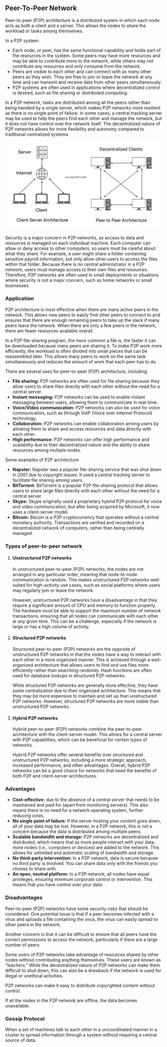## Peer-To-Peer Network
Peer-to-peer (P2P) architecture is a distributed system in which each node acts as both a client and a server. This allows the nodes to share the workload or tasks among themselves.

In a P2P system:
* Each node, or peer, has the same functional capability and holds part of the resources in the system. Some peers may have more resources and may be able to contribute more to the network, while others may not contribute any resources and only consume from the network.
* Peers are visible to each other and can connect with as many other peers as they wish. They are free to join or leave the network at any time and can transmit and receive data from other peers simultaneously.
* P2P systems are often used in applications where decentralized control is desired, such as file sharing or distributed computing.

In a P2P network, tasks are distributed among all the peers rather than being handled by a single server, which makes P2P networks more resilient as there is no single point of failure. In some cases, a central tracking server may be used to help the peers find each other and manage the network, but it does not have control over the network itself. The decentralized nature of P2P networks allows for more flexibility and autonomy compared to traditional centralized systems.

![peer-to-peer-architecture](./images/peer-to-peer-architecture.png)

Security is a major concern in P2P networks, as access to data and resources is managed on each individual machine. Each computer can allow or deny access to other computers, so users must be careful about what they share. For example, a user might share a folder containing sensitive payroll information, but only allow other users to access the files within that folder. Because there is no central administrator in a P2P network, users must manage access to their own files and resources. Therefore, P2P networks are often used in small deployments or situations where security is not a major concern, such as home networks or small businesses.

### Application
P2P architecture is most effective when there are many active peers in the network. This allows new peers to easily find other peers to connect to and ensures that there are enough remaining peers to take up the slack if many peers leave the network. When there are only a few peers in the network, there are fewer resources available overall.

In a P2P file-sharing program, the more common a file is, the faster it can be downloaded because many peers are sharing it. To make P2P work more efficiently, the workload is often divided into small pieces that can be reassembled later. This allows many peers to work on the same task simultaneously and reduces the amount of work that each peer has to do.

There are several uses for peer-to-peer (P2P) architecture, including:
* __File sharing:__ P2P networks are often used for file sharing because they allow users to share files directly with each other without the need for a central server.
* __Instant messaging:__ P2P networks can be used to enable instant messaging between users, allowing them to communicate in real-time.
* __Voice/Video communication:__ P2P networks can also be used for voice communication, such as through VoIP (Voice over Internet Protocol) technology.
* __Collaboration:__ P2P networks can enable collaboration among users by allowing them to share and access resources and data directly with each other.
* __High performance:__ P2P networks can offer high performance and scalability due to their decentralized nature and the ability to share resources among multiple nodes.

Some examples of P2P architecture
* __Napster:__ Napster was a popular file-sharing service that was shut down in 2001 due to copyright issues. It used a central tracking server to facilitate file sharing among users.
* __BitTorrent:__ BitTorrent is a popular P2P file-sharing protocol that allows users to share large files directly with each other without the need for a central server.
* __Skype:__ Skype originally used a proprietary hybrid P2P protocol for voice and video communication, but after being acquired by Microsoft, it now uses a client-server model.
* __Bitcoin:__ Bitcoin is a P2P cryptocurrency that operates without a central monetary authority. Transactions are verified and recorded on a decentralized network of computers, rather than being centrally managed.

### Types of peer-to-peer network
1. #### Unstructured P2P networks

    In unstructured peer-to-peer (P2P) networks, the nodes are not arranged in any particular order, meaning that node-to-node communication is random. This makes unstructured P2P networks well-suited for high-activity use cases, such as social platforms where users may regularly join or leave the network.

    However, unstructured P2P networks have a disadvantage in that they require a significant amount of CPU and memory to function properly. The hardware must be able to support the maximum number of network transactions, ensuring that all nodes can communicate with each other at any given time. This can be a challenge, especially if the network is large or has a high volume of activity.

2. #### Structured P2P networks

    Structured peer-to-peer (P2P) networks are the opposite of unstructured P2P networks in that the nodes have a way to interact with each other in a more organized manner. This is achieved through a well-organized architecture that allows users to find and use files more efficiently rather than searching randomly. Hash functions are often used for database lookups in structured P2P networks.

    While structured P2P networks are generally more effective, they have some centralization due to their organized architecture. This means that they may be more expensive to maintain and set up than unstructured P2P networks. However, structured P2P networks are more stable than unstructured P2P networks.

3. #### Hybrid P2P networks

    Hybrid peer-to-peer (P2P) networks combine the peer-to-peer architecture with the client-server model. This allows for a central server with P2P capabilities, which can be beneficial for certain types of networks.

    Hybrid P2P networks offer several benefits over structured and unstructured P2P networks, including a more strategic approach, increased performance, and other advantages. Overall, hybrid P2P networks can be a good choice for networks that need the benefits of both P2P and client-server architectures.

### Advantages
* __Cost-effective:__ due to the absence of a central server that needs to be maintained and paid for (apart from monitoring servers). This also means there is no need for a network operating system, further reducing costs.
* __No single point of failure:__ If the server hosting your content goes down, all of your data may be lost. However, in a P2P network, this is not a concern because the data is distributed among multiple peers.
* __Scalable bandwidth and storage:__ P2P networks are decentralized and distributed, which means that as more people interact with your data, more nodes (i.e., computers or devices) are added to the network. This allows for unlimited and automatic scaling of bandwidth and storage.
* __No third-party intervention:__ In a P2P network, data is secure because no third party is involved. You can share data only with the friends you choose to share with.
* __An open, neutral platform:__ In a P2P network, all nodes have equal privileges, ensuring minimum corporate control or intervention. This means that you have control over your data.

### Disadvantages
Peer-to-peer (P2P) networks have some security risks that should be considered. One potential issue is that if a peer becomes infected with a virus and uploads a file containing the virus, the virus can easily spread to other peers in the network.

Another concern is that it can be difficult to ensure that all peers have the correct permissions to access the network, particularly if there are a large number of peers

Some users of P2P networks take advantage of resources shared by other nodes without contributing anything themselves. These users are known as "leachers." While the decentralized nature of P2P networks can make them difficult to shut down, this can also be a drawback if the network is used for illegal or unethical activities.

P2P networks can make it easy to distribute copyrighted content without control.

If all the nodes in the P2P network are offline, the data becomes unavailable.

### Gossip Protocol
When a set of machines talk to each other in a uncoordinated manner in a cluster to spread information through a system without requiring a central source of data.
